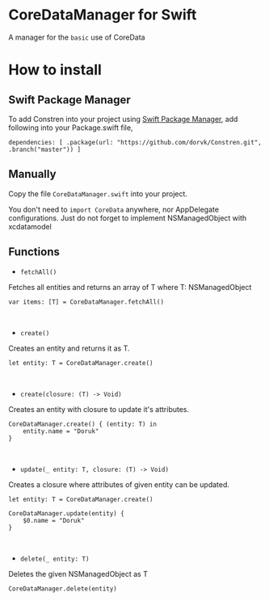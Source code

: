 # CoreDataManager for Swift

A manager for the `basic` use of CoreData 

# How to install

## Swift Package Manager

To add Constren into your project using [Swift Package Manager](https://www.swift.org/package-manager/), add following into your Package.swift file,

    dependencies: [ .package(url: "https://github.com/dorvk/Constren.git", .branch("master")) ]

## Manually

Copy the file `CoreDataManager.swift` into your project.

You don't need to `import CoreData` anywhere, nor AppDelegate configurations. Just do not forget to implement NSManagedObject with xcdatamodel

Functions
------------

- `fetchAll()`

Fetches all entities and returns an array of T where T: NSManagedObject

    var items: [T] = CoreDataManager.fetchAll()
    
<br />

- `create()`

Creates an entity and returns it as T.

    let entity: T = CoreDataManager.create()
    
<br />
        
- `create(closure: (T) -> Void)`

Creates an entity with closure to update it's attributes.

    CoreDataManager.create() { (entity: T) in
        entity.name = "Doruk"
    }

<br />

- `update(_ entity: T, closure: (T) -> Void)`

Creates a closure where attributes of given entity can be updated.

    let entity: T = CoreDataManager.create()
    
    CoreDataManager.update(entity) { 
        $0.name = "Doruk"
    }
    
<br />

- `delete(_ entity: T)`

Deletes the given NSManagedObject as T

    CoreDataManager.delete(entity)
        
